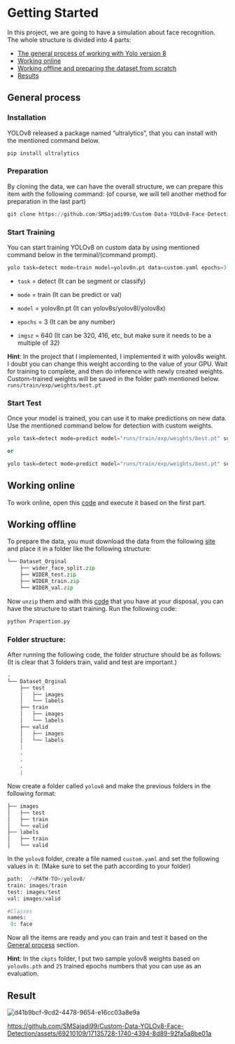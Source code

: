 # Getting Started
In this project, we are going to have a simulation about face recognition.
The whole structure is divided into 4 parts:
* [The general process of working with Yolo version 8](https://github.com/SMSajadi99/Custom-Data-YOLOv8-Face-Detection#general-process)
* [Working online](https://github.com/SMSajadi99/Custom-Data-YOLOv8-Face-Detection#working-online)
* [Working offline and preparing the dataset from scratch](https://github.com/SMSajadi99/Custom-Data-YOLOv8-Face-Detection#working-offline)
* [Results](https://github.com/SMSajadi99/Custom-Data-YOLOv8-Face-Detection#result)

## General process
### Installation
YOLOv8 released a package named “ultralytics”, that you can install with the mentioned command below.
```python
pip install ultralytics
```
### Preparation
By cloning the data, we can have the overall structure, we can prepare this item with the following command: (of course, we will tell another method for preparation in the last part)
```python
git clone https://github.com/SMSajadi99/Custom-Data-YOLOv8-Face-Detection.git
```
### Start Training
You can start training YOLOv8 on custom data by using mentioned command below in the terminal/(command prompt).
```python
yolo task=detect mode=train model=yolov8n.pt data=custom.yaml epochs=3 imgsz=640
```
* `task` = detect (It can be segment or classify)

* `mode` = train (It can be predict or val)

* `model` = yolov8n.pt (It can yolov8s/yolov8l/yolov8x)

* `epochs` = 3 (It can be any number)

* `imgsz` = 640 (It can be 320, 416, etc, but make sure it needs to be a multiple of 32)

**Hint**: In the project that I implemented, I implemented it with yolov8s weight. I doubt you can change this weight according to the value of your GPU.
Wait for training to complete, and then do inference with newly created weights. Custom-trained weights will be saved in the folder path mentioned below.
```runs/train/exp/weights/best.pt```

### Start Test
Once your model is trained, you can use it to make predictions on new data. Use the mentioned command below for detection with custom weights.
```python
yolo task=detect mode=predict model="runs/train/exp/weights/best.pt" source="test.png"

or

yolo task=detect mode=predict model="runs/train/exp/weights/best.pt" source="test.mp4"
```
## Working online
To work online, open this [code](https://github.com/SMSajadi99/Custom-Data-YOLOv8-Face-Detection/blob/main/Custom_Data_YOLOv8.ipynb) and execute it based on the first part.

## Working offline
To prepare the data, you must download the data from the following [site](http://shuoyang1213.me/WIDERFACE/) and place it in a folder like the following structure:

```python
└── Dataset_Orginal
    ├── wider_face_split.zip
    ├── WIDER_test.zip
    ├── WIDER_train.zip
    └── WIDER_val.zip
```
Now `unzip` them and with this [code](https://github.com/SMSajadi99/Custom-Data-YOLOv8-Face-Detection/blob/main/Prapertion.py) that you have at your disposal, you can have the structure to start training. Run the following code:

```python
python Prapertion.py
```

### Folder structure:
After running the following code, the folder structure should be as follows: (It is clear that 3 folders train, valid and test are important.)
```python
.
└── Dataset_Orginal
    ├── test
    │   ├── images
    │   └── labels
    ├── train
    │   ├── images
    │   └── labels
    ├── valid
    │   ├── images
    │   └── labels
    |
    .
    .
    .
    |
```
Now create a folder called ‍‍`yolov8` and make the previous folders in the following format:
```python
├── images
│   ├── test
│   ├── train
│   └── valid
├── labels
│   ├── train
│   └── valid
```
In the `yolov8` folder, create a file named `custom.yaml` and set the following values in it: (Make sure to set the path according to your folder)
```python
path:  /<PATH-TO>/yolov8/
train: images/train
test: images/test
val: images/valid

#Classes
names:
 0: face
```
Now all the items are ready and you can train and test it based on the [General process](https://github.com/SMSajadi99/Custom-Data-YOLOv8-Face-Detection#general-process) section.

**Hint**: In the `ckpts` folder, I put two sample yolov8 weights based on `yolov8s.pth` and `25` trained epochs numbers that you can use as an evaluation.

## Result

![d41b9bcf-9cd2-4478-9654-e16cc03a8e9a](https://github.com/SMSajadi99/Custom-Data-YOLOv8-Face-Detection/assets/69210109/f938b18a-f4b4-4629-81e9-bdbadf48a73f)




https://github.com/SMSajadi99/Custom-Data-YOLOv8-Face-Detection/assets/69210109/17135728-1740-4394-8d89-92fa5a8be01a

